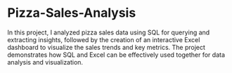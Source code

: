 # Pizza-Sales-Analysis
In this project, I analyzed pizza sales data using SQL for querying and extracting insights, followed by the creation of an interactive Excel dashboard to visualize the sales trends and key metrics. The project demonstrates how SQL and Excel can be effectively used together for data analysis and visualization.
